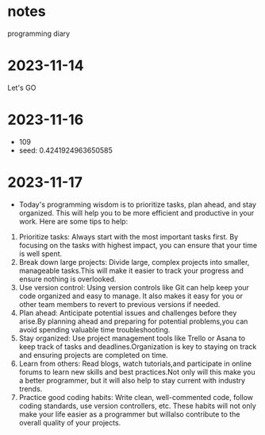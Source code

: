 # notes
programming diary
# 2023-11-14
Let's GO

# 2023-11-16
- 109
- seed: 0.4241924963650585

# 2023-11-17
- Today's programming wisdom is to prioritize tasks, plan ahead, and stay organized. This will help you to be more efficient and productive in your work. Here are some tips to help:

1. Prioritize tasks: Always start with the most important tasks first. By focusing on the tasks with highest impact, you can ensure that your time is well spent.
2. Break down large projects: Divide large, complex projects into smaller, manageable tasks.This will make it easier to track your progress and ensure nothing is overlooked. 
3. Use version control: Using version controls like Git can help keep your code organized and easy to manage. It also makes it easy for you or other team members to revert to previous versions if needed.  
4. Plan ahead: Anticipate potential issues and challenges before they arise.By planning ahead and preparing for potential problems,you can avoid spending valuable time troubleshooting.   
5. Stay organized: Use project management tools like Trello or Asana to keep track of tasks and deadlines.Organization is key to staying on track and ensuring projects are completed on time.    
6. Learn from others: Read blogs, watch tutorials,and participate in online forums to learn new skills and best practices.Not only will this make you a better programmer, but it will also help to stay current with industry trends.     
7. Practice good coding habits: Write clean, well-commented code, follow coding standards, use version controllers, etc. These habits will not only make your life easier as a programmer but willalso contribute to the overall quality of your projects.
